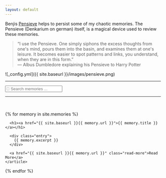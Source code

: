 ```yaml
---
layout: default
---
```

Benjis [Pensieve](https://harrypotter.fandom.com/wiki/Pensieve) helps to persist some of my chaotic memories. The Pensieve (Denkarium on german) itself, is a magical device used to review these memories.

<blockquote>
  <p>&ldquo;I use the Pensieve. One simply siphons the excess thoughts from one's mind, pours them into the basin, and examines them at one's leisure. It   becomes easier to spot patterns and links, you understand, when they are in this form.&rdquo;
  <br>
        — Albus Dumbledore explaining his Pensieve to Harry Potter
  </p>
</blockquote>
  
![_config.yml]({{ site.baseurl }}/images/pensieve.png)

---
<!-- TODO: Styling https://www.mikedane.com/web-development/css/styling-search-bar/ -->
<!-- Html Elements for Search -->
<div id="search-container">
<input type="text" id="search-input" placeholder="🧙 Search memories ...">
<ul id="results-container"></ul>
</div>

<!-- Script pointing to search-script.js -->
<script src="/js/search-script.js" type="text/javascript"></script>

<!-- Configuration -->
<script>
SimpleJekyllSearch({
  searchInput: document.getElementById('search-input'),
  resultsContainer: document.getElementById('results-container'),
  json: '/search.json'
})
</script>

---

<br>
<br>

<div class="memories">
  {% for memory in site.memories %}
    <article class="memory">

      <h1><a href="{{ site.baseurl }}{{ memory.url }}">{{ memory.title }}</a></h1>

      <div class="entry">
        {{ memory.excerpt }}
      </div>

      <a href="{{ site.baseurl }}{{ memory.url }}" class="read-more">Read More</a>
    </article>
  {% endfor %}
</div>
